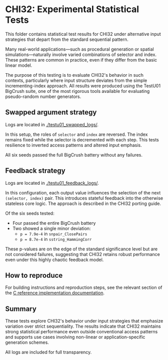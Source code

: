 # CHI32: Experimental Statistical Tests

This folder contains statistical test results for CHI32 under alternative input strategies that depart from the standard sequential pattern.

Many real-world applications—such as procedural generation or spatial simulations—naturally involve varied combinations of selector and index. These patterns are common in practice, even if they differ from the basic linear model.

The purpose of this testing is to evaluate CHI32's behavior in such contexts, particularly where input structure deviates from the simple incrementing-index approach. All results were produced using the TestU01 BigCrush suite, one of the most rigorous tools available for evaluating pseudo-random number generators.

## Swapped argument strategy

Logs are located in [./testu01_swapped_logs/](./testu01_swapped_logs/).

In this setup, the roles of `selector` and `index` are reversed. The index remains fixed while the selector is decremented with each step. This tests resilience to inverted access patterns and altered input emphasis.

All six seeds passed the full BigCrush battery without any failures.

## Feedback strategy

Logs are located in [./testu01_feedback_logs/](./testu01_feedback_logs/).

In this configuration, each output value influences the selection of the next `(selector, index)` pair. This introduces stateful feedback into the otherwise stateless core logic. The approach is described in the CHI32 porting guide.

Of the six seeds tested:
- Four passed the entire BigCrush battery
- Two showed a single minor deviation:
  - `p = 7.9e-4` in `snpair_ClosePairs`
  - `p = 8.7e-4` in `sstring_HammingCorr`

These p-values are on the edge of the standard significance level but are not considered failures, suggesting that CHI32 retains robust performance even under this highly chaotic feedback model.

## How to reproduce

For building instructions and reproduction steps, see the relevant section of the [C reference implementation documentation](../../c/).

## Summary

These tests explore CHI32's behavior under input strategies that emphasize variation over strict sequentiality. The results indicate that CHI32 maintains strong statistical performance even outside conventional access patterns and supports use cases involving non-linear or application-specific generation schemes.

All logs are included for full transparency.
